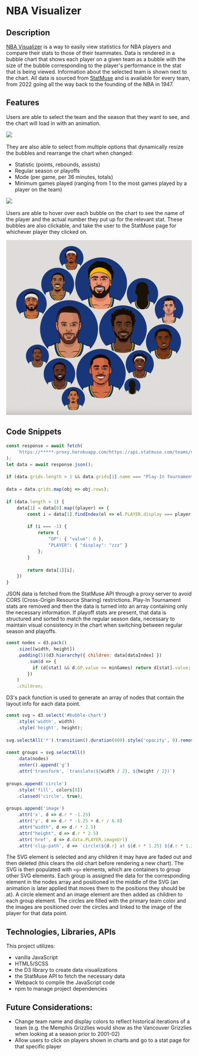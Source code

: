 # NBA Visualizer

## Description
[NBA Visualizer](https://alexmalos.github.io/NBA-visualizer/) is a way to easily view statistics for NBA players and compare their stats to those of their teammates. Data is rendered in a bubble chart that shows each player on a given team as a bubble with the size of the bubble corresponding to the player's performance in the stat that is being viewed. Information about the selected team is shown next to the chart. All data is sourced from [StatMuse](https://statmuse.com) and is available for every team, from 2022 going all the way back to the founding of the NBA in 1947.

## Features
Users are able to select the team and the season that they want to see, and the chart will load in with an animation.

![](./assets/change_filter.gif)

They are also able to select from multiple options that dynamically resize the bubbles and rearrange the chart when changed:
- Statistic (points, rebounds, assists)
- Regular season or playoffs
- Mode (per game, per 36 minutes, totals)
- Minimum games played (ranging from 1 to the most games played by a player on the team)

![](./assets/change_team.gif)

Users are able to hover over each bubble on the chart to see the name of the player and the actual number they put up for the relevant stat. These bubbles are also clickable, and take the user to the StatMuse page for whichever player they clicked on.

![](./assets/hover.gif)
  
## Code Snippets
```javaScript
const response = await fetch(
    `https://*****-proxy.herokuapp.com/https://api.statmuse.com/teams/v2/nba/${teamId}/${year}/player-stats?params%5BplayerStatsBreakdown%5D=${mode}`
);
let data = await response.json();

if (data.grids.length > 1 && data.grids[1].name === "Play-In Tournament") data.grids.splice(1, 1);

data = data.grids.map(obj => obj.rows);

if (data.length > 1) {
    data[1] = data[0].map((player) => {
        const i = data[1].findIndex(el => el.PLAYER.display === player.PLAYER.display);

        if (i === -1) {
            return {
                "GP": { "value": 0 },
                "PLAYER": { "display": "zzz" }
            };
        }

        return data[1][i];
    })
}
```
JSON data is fetched from the StatMuse API through a proxy server to avoid CORS (Cross-Origin Resource Sharing) restrictions. Play-In Tournament stats are removed and then the data is turned into an array containing only the necessary information. If playoff stats are present, that data is structured and sorted to match the regular season data, necessary to maintain visual consistency in the chart when switching between regular season and playoffs. 

```javaScript
const nodes = d3.pack()
    .size([width, height])
    .padding(5)(d3.hierarchy({ children: data[dataIndex] })
        .sum(d => {
          if (d[stat] && d.GP.value >= minGames) return d[stat].value;
        })
    )
    .children;
```
D3's pack function is used to generate an array of nodes that contain the layout info for each data point.

```javaScript
const svg = d3.select('#bubble-chart')
    .style('width', width)
    .style('height', height);

svg.selectAll('*').transition().duration(600).style('opacity', 0).remove();

const groups = svg.selectAll()
    .data(nodes)
    .enter().append('g')
    .attr('transform', `translate(${width / 2}, ${height / 2})`)

groups.append('circle')
    .style('fill', colors[0])
    .classed('circle', true);

groups.append('image')
    .attr('x', d => d.r * -1.25)
    .attr('y', d => d.r * -1.25 + d.r / 6.8)
    .attr("width", d => d.r * 2.5)
    .attr("height", d => d.r * 2.5)
    .attr('href', d => d.data.PLAYER.imageUrl)
    .attr('clip-path', d => `circle(${d.r} at ${d.r * 1.25} ${d.r * 1.25 - d.r / 6.8})`);
```
The SVG element is selected and any children it may have are faded out and then deleted (this clears the old chart before rendering a new chart). The SVG is then populated with `<g>` elements, which are containers to group other SVG elements. Each group is assigned the data for the corresponding element in the nodes array and positioned in the middle of the SVG (an animation is later applied that moves them to the positions they should be at). A circle element and an image element are then added as children to each group element. The circles are filled with the primary team color and the images are positioned over the circles and linked to the image of the player for that data point.

## Technologies, Libraries, APIs
This project utilizes:
- vanilla JavaScript
- HTML5/SCSS
- the D3 library to create data visualizations
- the StatMuse API to fetch the necessary data
- Webpack to compile the JavaScript code
- npm to manage project dependencies

## Future Considerations:
- Change team name and display colors to reflect historical iterations of a team (e.g. the Memphis Grizzlies would show as the Vancouver Grizzlies when looking at a season prior to 2001-02)
- Allow users to click on players shown in charts and go to a stat page for that specific player